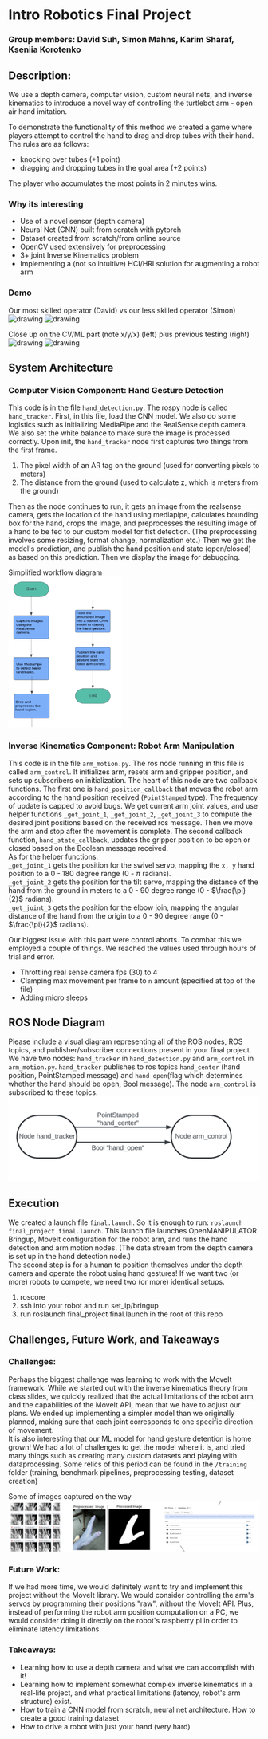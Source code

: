 # Intro Robotics Final Project
### Group members: David Suh, Simon Mahns, Karim Sharaf, Kseniia Korotenko

## Description:
We use a depth camera, computer vision, custom neural nets, and inverse kinematics to introduce a novel way of controlling the turtlebot arm - open air hand imitation.

To demonstrate the functionality of this method we created a game where players attempt to control the hand to drag and drop tubes with their hand. The rules are as follows:
- knocking over tubes (+1 point) 
- dragging and dropping tubes in the goal area (+2 points)

The player who accumulates the most points in 2 minutes wins.

### Why its interesting
- Use of a novel sensor (depth camera)
- Neural Net (CNN) built from scratch with pytorch
- Dataset created from scratch/from online source
- OpenCV used extensively for preprocessing
- 3+ joint Inverse Kinematics problem
- Implementing a (not so intuitive) HCI/HRI solution for augmenting a robot arm

### Demo
Our most skilled operator (David) vs our less skilled operator (Simon) <br/>
<img src="img/grab_1.gif" alt="drawing" width="45%"/>
<img src="img/grab_2.gif" alt="drawing" width="45%"/>

Close up on the CV/ML part (note x/y/x) (left) plus previous testing (right) <br/>
<img src="img/cv.gif" alt="drawing" width="45%"/>
<img src="img/testing.gif" alt="drawing" width="45%"/>

## System Architecture
### Computer Vision Component: Hand Gesture Detection
This code is in the file `hand_detection.py`. The rospy node is called `hand_tracker`. First, in this file, load the CNN model. We also do some logistics such as initializing MediaPipe and the RealSense depth camera. We also set the white balance to make sure the image is processed correctly. Upon init, the `hand_tracker` node first captures two things from the first frame. 
1. The pixel width of an AR tag on the ground (used for converting pixels to meters)
2. The distance from the ground (used to calculate z, which is meters from the ground)

Then as the node continues to run, it gets an image from the realsense camera, gets the location of the hand using mediapipe, calculates bounding box for the hand, crops the image, and preprocesses the resulting image of a hand to be fed to our custom model for fist detection. (The preprocessing involves some resizing, format change, normalization etc.) Then we get the model's prediction, and publish the hand position and state (open/closed) as based on this prediction. Then we display the image for debugging. 

Simplified workflow diagram<br/>
<img src="img/workflow.png" alt="drawing" width="45%"/>

### Inverse Kinematics Component: Robot Arm Manipulation
This code is in the file `arm_motion.py`. The ros node running in this file is called `arm_control`. It initializes arm, resets arm and gripper position, and sets up subscribers on initialization. The heart of this node are two callback functions. The first one is `hand_position_callback` that moves the robot arm according to the hand position received (`PointStamped` type). The frequency of update is capped to avoid bugs. We get current arm joint values, and use helper functions `_get_joint_1`, `_get_joint_2`, `_get_joint_3` to compute the desired joint positions based on the received ros message. Then we move the arm and stop after the movement is complete. The second callback function, `hand_state_callback`, updates the gripper position to be open or closed based on the Boolean message received. \
As for the helper functions: \
`_get_joint_1` gets the position for the swivel servo, mapping the `x, y` hand position to a $0$ - $180$ degree range ($0$ - $\pi$ radians). \
`_get_joint_2` gets the position for the tilt servo, mapping the distance of the hand from the ground in meters to a $0$ - $90$ degree range ($0$ - $\frac{\pi}{2}$ radians). \
`_get_joint_3` gets the position for the elbow join, mapping the angular distance of the hand from the origin to a $0$ - $90$ degree range ($0$ - $\frac{\pi}{2}$ radians).

Our biggest issue with this part were control aborts. To combat this we employed a couple of things. We reached the values used through hours of trial and error.
- Throttling real sense camera fps (30) to 4
- Clamping max movement per frame to `n` amount (specified at top of the file)
- Adding micro sleeps


## ROS Node Diagram
Please include a visual diagram representing all of the ROS nodes, ROS topics, and publisher/subscriber connections present in your final project. \
We have two nodes: `hand_tracker` in `hand_detection.py` and `arm_control` in `arm_motion.py`. `hand_tracker` publishes to ros topics `hand_center` (hand position, PointStamped message) and `hand open`(flag which determines whether the hand should be open, Bool message). The node `arm_control` is subscribed to these topics. \
![Ros Node Diagram](<img/diagram.png>)

## Execution
We created a launch file `final.launch`. So it is enough to run: `roslaunch final_project final.launch`. This launch file launches OpenMANIPULATOR Bringup, MoveIt configuration for the robot arm, and runs the hand detection and arm motion nodes. (The data stream from the depth camera is set up in the hand detection node.) \
The second step is for a human to position themselves under the depth camera and operate the robot using hand gestures! If we want two (or more) robots to compete, we need two (or more) identical setups.
1. roscore
2. ssh into your robot and run set_ip/bringup
3. run roslaunch final_project final.launch in the root of this repo

## Challenges, Future Work, and Takeaways

### Challenges:
Perhaps the biggest challenge was learning to work with the MoveIt framework. While we started out with the inverse kinematics theory from class slides, we quickly realized that the actual limitations of the robot arm, and the capabilities of the MoveIt API, mean that we have to adjust our plans. We ended up implementing a simpler model than we originally planned, making sure that each joint corresponds to one specific direction of movement. \
It is also interesting that our ML model for hand gesture detention is home grown! We had a lot of challenges to get the model where it is, and tried many things such as creating many custom datasets and playing with dataprocessing. Some relics of this period can be found in the `/training` folder (training, benchmark pipelines, preprocessing testing, dataset creation)

Some of images captured on the way<br/>
<img src="img/data.png" alt="drawing" width="100%"/>

### Future Work:
If we had more time, we would definitely want to try and implement this project without the MoveIt library. We would consider controlling the arm's servos by programming their positions "raw", without the MoveIt API. Plus, instead of performing the robot arm position computation on a PC, we would consider doing it directly on the robot's raspberry pi in order to eliminate latency limitations. 

### Takeaways:
- Learning how to use a depth camera and what we can accomplish with it!
- Learning how to implement somewhat complex inverse kinematics in a real-life project, and what practical limitations (latency, robot's arm structure) exist.
- How to train a CNN model from scratch, neural net architecture. How to create a good training dataset
- How to drive a robot with just your hand (very hard)


